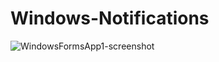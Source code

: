 # Windows-Notifications

![WindowsFormsApp1-screenshot](https://user-images.githubusercontent.com/15948693/234292511-8e66d9df-a428-4a83-8bdf-d2c6c22b3433.png)
